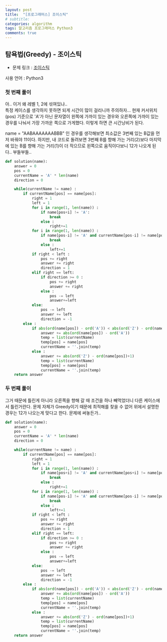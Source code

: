 ```yaml
---
layout: post
title:  "[프로그래머스] 조이스틱"
# subtitle: 
categories: algorithm
tags: 알고리즘 프로그래머스 Python3
comments: true
---
```


## 탐욕법(Greedy) - 조이스틱

* 문제 링크 : [조이스틱](https://programmers.co.kr/learn/courses/30/lessons/42860#)

사용 언어 : Python3

### 첫 번째 풀이

아.. 이거 왜 레벨 1, 2에 섞여있냐..  
특정 케이스를 생각하지 못하면 되게 시간이 많이 걸리니까 주의하자...
현재 커서위치(pos) 기준으로 'A'가 아닌 문자열이 왼쪽에 가까이 있는 경우와 오른쪽에
가까이 있는 경우를 나눠서 가장 가까운 쪽으로 가게했다. 이렇게 하면 큰 시간낭비가 된다.

name = "AABAAAAAAABBB" 인 경우를 생각해보면 최소값은 3번째 있는 B값을 먼저 바꿔야 11이다. 하지만, 내 코드로 돌려보면 3번째 B를 향해 가는 거리(2)보다 마지막에 있는 B를 향해 가는 거리(1)이 더 작으므로 왼쪽으로 움직이다보니 12가 나오게 된다.. 부들부들..


```python
def solution(name):
    answer = 0
    pos = 0
    currentName = 'A' * len(name)
    direction = 0

    while(currentName != name) :
        if currentName[pos] == name[pos]:
            right = 1
            left = 1
            for i in range(1, len(name)) :
                if name[pos+i] != 'A':
                    break
                else :
                    right+=1
            for i in range(1, len(name)) :
                if name[pos-i] != 'A' and currentName[pos-i] != name[pos-i]:
                    break
                else :
                    left+=1
            if right < left :
                pos += right
                answer += right
                direction = 1
            elif right == left:
                if direction >= 0 :
                    pos += right
                    answer += right
                else :
                    pos -= left
                    answer+=left
            else:
                pos -= left
                answer += left
                direction = -1
        else :
            if abs(ord(name[pos]) - ord('A')) < abs(ord('Z') - ord(name[pos])) :
                answer += abs(ord(name[pos]) - ord('A'))
                temp = list(currentName)
                temp[pos] = name[pos]
                currentName = ''.join(temp)
            else :
                answer += abs(ord('Z') - ord(name[pos])+1)
                temp = list(currentName)
                temp[pos] = name[pos]
                currentName = ''.join(temp)
    return answer
```

### 두 번째 풀이

그거 때문에 틀린게 아니라 오른쪽을 향해 갈 때 조건을 하나 빼먹었더니 다른 케이스에서 틀린거란다. 문제 자체가 Greedy이기 때문에 최적해를 찾을 수 없어 위에서 설명한 경우는 12가 나오는게 맞다고 한다. 문제에 써놓든가..

```python
def solution(name):
    answer = 0
    pos = 0
    currentName = 'A' * len(name)
    direction = 0

    while(currentName != name) :
        if currentName[pos] == name[pos]:
            right = 1
            left = 1
            for i in range(1, len(name)) :
                if name[pos+i] != 'A' and currentName[pos+i] != name[pos+i]:
                    break
                else :
                    right+=1
            for i in range(1, len(name)) :
                if name[pos-i] != 'A' and currentName[pos-i] != name[pos-i]:
                    break
                else :
                    left+=1
            if right < left :
                pos += right
                answer += right
                direction = 1
            elif right == left:
                if direction >= 0 :
                    pos += right
                    answer += right
                else :
                    pos -= left
                    answer+=left
            else:
                pos -= left
                answer += left
                direction = -1
        else :
            if abs(ord(name[pos]) - ord('A')) < abs(ord('Z') - ord(name[pos])) :
                answer += abs(ord(name[pos]) - ord('A'))
                temp = list(currentName)
                temp[pos] = name[pos]
                currentName = ''.join(temp)
            else :
                answer += abs(ord('Z') - ord(name[pos])+1)
                temp = list(currentName)
                temp[pos] = name[pos]
                currentName = ''.join(temp)
    return answer
```